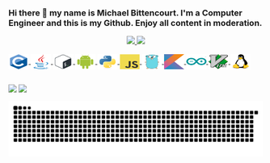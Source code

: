 ### Hi there 👋 my name is Michael Bittencourt. I'm a Computer Engineer and this is my Github. Enjoy all content in moderation. 

<div align="center">
  <a href="https://github.com/MichaelBittencourt">
  <img height="180em" src="https://github-readme-stats.vercel.app/api?username=MichaelBittencourt&show_icons=true&theme=algolia&include_all_commits=true&count_private=true"/>
  <img height="180em" src="https://github-readme-stats.vercel.app/api/top-langs/?username=MichaelBittencourt&layout=compact&langs_count=7&theme=algolia"/>
</div>

<div style="display: inline_block"><br>
  <img align="center" alt="Michael-C" height="30" width="40" src="https://github.com/devicons/devicon/blob/master/icons/c/c-original.svg">
  <img align="center" alt="Michael-Java" height="30" width="40" src="https://github.com/devicons/devicon/blob/master/icons/java/java-original.svg">
  <img align="center" alt="Michael-Bash" height="30" width="40" src="https://github.com/devicons/devicon/blob/master/icons/bash/bash-original.svg">
  <img align="center" alt="Michael-Android" height="30" width="40" src="https://github.com/devicons/devicon/blob/master/icons/android/android-original.svg">
  <img align="center" alt="Michael-Python" height="30" width="40" src="https://github.com/devicons/devicon/blob/master/icons/python/python-original.svg">
  <img align="center" alt="Michael-Js" height="30" width="40" src="https://github.com/devicons/devicon/blob/master/icons/javascript/javascript-original.svg">
  <img align="center" alt="Michael-Go" height="30" width="40" src="https://github.com/devicons/devicon/blob/master/icons/go/go-original.svg">
  <img align="center" alt="Michael-Kotlin" height="30" width="40" src="https://github.com/devicons/devicon/blob/master/icons/kotlin/kotlin-original.svg">
  <img align="center" alt="Michael-Arduino" height="30" width="40" src="https://github.com/devicons/devicon/blob/master/icons/arduino/arduino-original.svg">
  <img align="center" alt="Michael-Vim" height="30" width="40" src="https://github.com/devicons/devicon/blob/master/icons/vim/vim-original.svg">
  <img align="center" alt="Michael-Linux" height="30" width="40" src="https://github.com/devicons/devicon/blob/master/icons/linux/linux-original.svg">
</div>
  
  ##
 
<div>
  <a href = "mailto:mchl.bittencourt@gmail.com"><img src="https://img.shields.io/badge/-Gmail-%23333?style=for-the-badge&logo=gmail&logoColor=white" target="_blank"></a>
  <a href="https://www.linkedin.com/in/michaelbittencourt" target="_blank"><img src="https://img.shields.io/badge/-LinkedIn-%230077B5?style=for-the-badge&logo=linkedin&logoColor=white" target="_blank"></a> 
 
  ![Snake animation](https://github.com/MichaelBittencourt/MichaelBittencourt/blob/output/github-contribution-grid-snake.svg)
 
</div>

<!--
**MichaelBittencourt/MichaelBittencourt** is a ✨ _special_ ✨ repository because its `README.md` (this file) appears on your GitHub profile.

Here are some ideas to get you started:

- 🔭 I’m currently working on ...
- 🌱 I’m currently learning ...
- 👯 I’m looking to collaborate on ...
- 🤔 I’m looking for help with ...
- 💬 Ask me about ...
- 📫 How to reach me: ...
- 😄 Pronouns: ...
- ⚡ Fun fact: ...
-->
